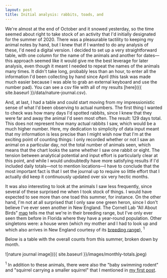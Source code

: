 ```yaml
---
layout: post
title: Initial analysis: rabbits, toads, and
---
```


We're almost at the end of October and it snowed yesterday, so the time seemed about right to take stock of an activity that I'd initially designated for the summer of 2020. There was a pleasurable tactility to keeping my animal notes by hand, but I knew that if I wanted to do any analysis of these, I'd need a digital version. I decided to set up a very straightforward table, with one column for the name of the animals and another for dates—this approach seemed like it would give me the best leverage for later analysis, even though it meant I needed to repeat the names of the animals many times. It didn't take long, probably less than an hour, to enter all the information I'd been collecting by hand since April (this task was made much easier because I was able to grab an external keyboard and use the number pad). You can see a csv file with all of my results [here]({{ site.baseurl }}/data/nature-journal.csv).

And, at last, I had a table and could start moving from my impressionistic sense of what I'd been observing to actual numbers. The first thing I wanted to check was how many days I'd spotted rabbits, since I knew that they were far and away the animal I'd seen most often. The result: 129 days total. This does not represent how many actual rabbits I saw, which would be a much higher number. Here, my dedication to simplicity of data input meant that my information is less precise than I might wish now that I'm at the exciting point of counting things: I only recorded whether or not I saw an animal on a particular day, not the total number of animals seen, which means that the chart looks the same whether I saw one rabbit or eight. The tension between analytical potential and input effort is particularly clear at this point, and while I would undoubtedly have more satisfying results if I'd included daily totals—not to mention locations—I have to conclude that the most important fact is that I set the journal up to require so little effort that I actually did keep it continuously updated over six very hectic months.  

It was also interesting to look at the animals I saw less frequently, since several of these surprised me when I took stock of things. I would have expected to see more than one toad this summer, for instance. On the other hand, I'm not at all surprised that I only saw one green heron, since I don't believe I've ever seen another in New England. The Cornell Lab “All About Birds” [map](https://www.allaboutbirds.org/guide/Green_Heron/maps-range) tells me that we're in their breeding range, but I've only ever seen them before in Florida where they have a year-round population. Other singletons were: a house wren (which my mother and I had to look up and which also arrives in New England courtesy of its [breeding range](https://www.allaboutbirds.org/guide/House_Wren/maps-range)), <sup>1</sup>

Below is a table with the overall counts from this summer, broken down by month.


![nature journal image]({{ site.baseurl }}/images/monthly-totals.jpeg)

<sup>1</sup> In addition to these animals, there were also the "baby swimming rodent" and "squirrel carrying a smaller squirrel" that I mentioned in [my first post](https://saraheconnell.github.io/natureJournal/).